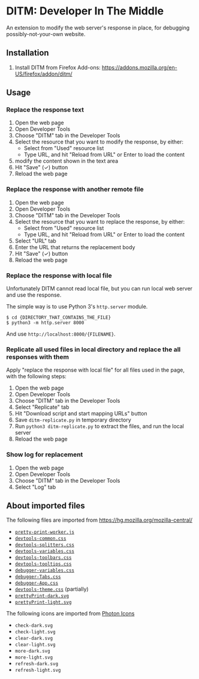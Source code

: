 # DITM: Developer In The Middle

An extension to modify the web server's response in place,
for debugging possibly-not-your-own website.

## Installation

  1. Install DITM from Firefox Add-ons: https://addons.mozilla.org/en-US/firefox/addon/ditm/

## Usage

### Replace the response text

  1. Open the web page
  1. Open Developer Tools
  1. Choose "DITM" tab in the Developer Tools
  1. Select the resource that you want to modify the response, by either:
     - Select from "Used" resource list
     - Type URL, and hit "Reload from URL" or Enter to load the content
  1. modify the content shown in the text area
  1. Hit "Save" (✓) button
  1. Reload the web page

### Replace the response with another remote file

  1. Open the web page
  1. Open Developer Tools
  1. Choose "DITM" tab in the Developer Tools
  1. Select the resource that you want to replace the response, by either:
     - Select from "Used" resource list
     - Type URL, and hit "Reload from URL" or Enter to load the content
  1. Select "URL" tab
  1. Enter the URL that returns the replacement body
  1. Hit "Save" (✓) button
  1. Reload the web page

### Replace the response with local file

Unfortunately DITM cannot read local file, but you can run local web server and
use the response.

The simple way is to use Python 3's `http.server` module.

```
$ cd {DIRECTORY_THAT_CONTAINS_THE_FILE}
$ python3 -m http.server 8000
```

And use `http://localhost:8000/{FILENAME}`.

### Replicate all used files in local directory and replace the all responses with them

Apply "replace the response with local file" for all files used in the page, with the following steps:

  1. Open the web page
  1. Open Developer Tools
  1. Choose "DITM" tab in the Developer Tools
  1. Select "Replicate" tab
  1. Hit "Download script and start mapping URLs" button
  1. Save `ditm-replicate.py` in temporary directory
  1. Run `python3 ditm-replicate.py` to extract the files, and run the local server
  1. Reload the web page

### Show log for replacement

  1. Open the web page
  1. Open Developer Tools
  1. Choose "DITM" tab in the Developer Tools
  1. Select "Log" tab

## About imported files

The following files are imported from https://hg.mozilla.org/mozilla-central/
  * [`pretty-print-worker.js`](https://hg.mozilla.org/mozilla-central/raw-file/tip/devtools/client/debugger/dist/pretty-print-worker.js)
  * [`devtools-common.css`](https://hg.mozilla.org/mozilla-central/raw-file/tip/devtools/client/themes/common.css)
  * [`devtools-splitters.css`](https://hg.mozilla.org/mozilla-central/raw-file/tip/devtools/client/themes/splitters.css)
  * [`devtools-variables.css`](https://hg.mozilla.org/mozilla-central/raw-file/tip/devtools/client/themes/variables.css)
  * [`devtools-toolbars.css`](https://hg.mozilla.org/mozilla-central/raw-file/tip/devtools/client/themes/toolbars.css)
  * [`devtools-tooltips.css`](https://hg.mozilla.org/mozilla-central/raw-file/tip/devtools/client/themes/tooltips.css)
  * [`debugger-variables.css`](https://hg.mozilla.org/mozilla-central/raw-file/tip/devtools/client/debugger/src/components/variables.css)
  * [`debugger-Tabs.css`](https://hg.mozilla.org/mozilla-central/raw-file/tip/devtools/client/debugger/src/components/Editor/Tabs.css)
  * [`debugger-App.css`](https://hg.mozilla.org/mozilla-central/raw-file/tip/devtools/client/debugger/src/components/App.css)
  * [`devtools-theme.css`](https://hg.mozilla.org/mozilla-central/raw-file/tip/devtools/client/themes/light-theme.css) (partially)
  * [`prettyPrint-dark.svg`](https://hg.mozilla.org/mozilla-central/raw-file/tip/devtools/client/debugger/images/prettyPrint.svg)
  * [`prettyPrint-light.svg`](https://hg.mozilla.org/mozilla-central/raw-file/tip/devtools/client/debugger/images/prettyPrint.svg)

The following icons are imported from [Photon Icons](https://design.firefox.com/icons/viewer/)

  * `check-dark.svg`
  * `check-light.svg`
  * `clear-dark.svg`
  * `clear-light.svg`
  * `more-dark.svg`
  * `more-light.svg`
  * `refresh-dark.svg`
  * `refresh-light.svg`
